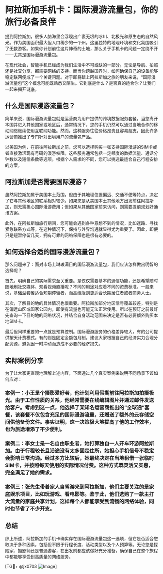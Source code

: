 # 阿拉斯加手机卡：国际漫游流量包，你的旅行必备良伴

提到阿拉斯加，很多人脑海里会浮现出广袤无垠的冰川、北极光和原生态的自然风光。作为美国面积最大但人口稀少的一个州，这里独特的地理环境和文化氛围吸引了无数游客。如果你计划前往这片神奇的土地，那么关于手机卡的问题一定绕不开——尤其是国际漫游流量包。

在现代社会，智能手机已经成为我们生活中不可或缺的一部分。无论是导航、拍照还是社交分享，都需要网络的支持。而当你跨越国界时，如何确保自己的设备能够稳定联网便成了一个关键问题。对于即将踏上阿拉斯加之旅的朋友来说，“国际漫游流量包”这个概念可能既熟悉又陌生。它到底是什么？是否真的适合你？让我们一起来揭开谜底。

## 什么是国际漫游流量包？

简单来说，国际漫游流量包就是运营商为用户提供的跨境数据服务套餐。当您离开本国并进入其他国家或地区后，通常情况下，您的手机仍然可以通过当地合作的移动网络继续使用互联网功能。然而，这种服务往往价格昂贵且容易超支，因此许多运营商推出了专门针对出境用户的流量包产品。

以美国为例，在前往阿拉斯加之前，您可以选择购买一张支持国际漫游的SIM卡或者直接激活现有号码的漫游权限。这些服务通常包括一定额度的数据流量、通话分钟数以及短信条数等选项。根据个人需求的不同，您可以挑选最适合自己行程安排的方案。

## 阿拉斯加是否需要国际漫游？

虽然阿拉斯加属于美国本土范围，但由于其地理位置偏远、交通不便等特点，决定了它与其他地区的联系相对较少。如果您是从美国本土其他地方出发前往阿拉斯加，则无需担心国际漫游费用；但如果从其他国家前来访问，则需要提前规划好通讯方案。

此外，在阿拉斯加旅行期间，您可能会遇到各种意想不到的情况，比如迷路、寻找紧急联系方式等。在这种情况下，保持与外界沟通就显得尤为重要了。因此，即便只是短暂停留几天，拥有可靠的网络保障也是很有必要的。

## 如何选择合适的国际漫游流量包？

那么问题来了：面对市场上琳琅满目的国际漫游流量包，我们应该怎样做出明智的选择呢？

首先，明确自己的实际需求至关重要。是仅仅需要基本的通信功能，还是希望随时随地刷社交媒体、观看视频直播呢？不同的用途对应着不同的资费标准。一般来说，基础型套餐适合短期停留者，而高级版则更适合长期居住者或者商务人士。

其次，了解目的地的具体情况也很重要。阿拉斯加部分地区信号覆盖较差，特别是在偏远山区或国家公园内，即使有流量也可能无法正常使用。所以在预订之前最好先查询一下目的地的网络状况，并结合自身活动范围来决定是否有必要额外购买本地SIM卡。

最后但同样重要的一点就是预算控制。国际漫游服务的价格差异较大，有的公司提供按天计费模式，有的则是固定金额包月制。建议大家根据自己的经济实力合理分配资源，避免因一时冲动而造成不必要的经济损失。

## 实际案例分享

为了让大家更直观地理解上述内容，下面通过几个真实案例来说明不同场景下该如何应对：

### 案例一：小王是个摄影爱好者，他计划利用假期前往阿拉斯加拍摄极光。由于工作性质的关系，他经常需要在线编辑图片并通过邮件发送给客户。考虑到这一点，他选择了某知名运营商推出的“全球通”套餐，该套餐不仅包含充足的国际漫游流量，还赠送了额外的云存储空间供他备份文件。事实证明，这一决策极大地提高了他的工作效率，也为旅途增添了不少便利。

### 案例二：李女士是一名自由职业者，她打算独自一人开车环游阿拉斯加。由于行程较长且沿途没有太多固定住所，她担心手机信号不稳定会影响日常沟通。经过多方比较后，她最终决定在当地租借一张临时SIM卡，并按照每天使用的实际情况付费。这种方式既灵活又实惠，完全满足了她的需求。

### 案例三：张先生带着家人自驾游来到阿拉斯加，他们主要关注的是家庭娱乐项目，比如玩游戏、看电影等。鉴于此，他们选购了一款主打大流量的家庭共享计划，这样每个人都能享受到流畅的网络体验，同时也节省了不少开支。

## 总结

综上所述，阿拉斯加的手机卡确实存在国际漫游流量包这一选项，但它是否适合您取决于多种因素，包括但不限于行程长度、活动类型以及个人预算等。无论您是探险家、摄影师还是普通游客，在出发前都应该做好充分准备，确保自己在整个旅程中都能够享受到高质量的网络服务。

[TG💪+ @jx0703 ![Image](https://github.com/user-attachments/assets/dbca1d08-cadb-493c-b0ec-ad6f7a83f270)]